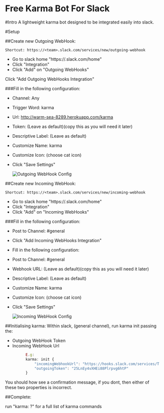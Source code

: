 Free Karma Bot For Slack
============================

#Intro
A lightweight karma bot designed to be integrated easily into slack.

#Setup

##Create new Outgoing WebHook:

    Shortcut: https://<team>.slack.com/services/new/outgoing-webhook
- Go to slack home "https://<team>.slack.com/home"
- Click "Integration"
- Click "Add" on "Outgoing WebHooks"

Click "Add Outgoing WebHooks Integration"

###Fill in the following configuration:
- Channel: Any
- Trigger Word: karma
- Url: http://warm-sea-8289.herokuapp.com/karma
- Token: (Leave as default)(copy this as you will need it later)
- Descriptive Label: (Leave as default)
- Customize Name: karma
- Customize Icon: (choose cat icon)
- Click "Save Settings"

    ![Outgoing WebHook Config](http://warm-sea-8289.herokuapp.com/instructions/outgoingWebHooksConfig.JPG)

##Create new Incoming WebHook:

    Shortcut: https://<team>.slack.com/services/new/incoming-webhook
- Go to slack home "https://<team>.slack.com/home"
- Click "Integration"
- Click "Add" on "Incoming WebHooks"

###Fill in the following configuration:
- Post to Channel: #general

- Click "Add Incoming WebHooks Integration"
- Fill in the following configuration:
- Post to Channel: #general
- Webhook URL: (Leave as default)(copy this as you will need it later)
- Descriptive Label: (Leave as default)
- Customize Name: karma
- Customize Icon: (choose cat icon)
- Click "Save Settings"

    ![Incoming WebHook Config](http://warm-sea-8289.herokuapp.com/instructions/incomingWebHooksConfig.JPG)

##Initialising karma:
Within slack, (general channel), run karma init passing the:
- Outgoing WebHook Token
- Incoming WebHook Url
  ```javascript
        E.g:
        karma: init {
            "incomingWebhookUrl": "https://hooks.slack.com/services/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",
            "outgoingToken": "25LnEy4vXHEi88Plrpvg6htP"
        }
  ```
You should how see a confirmation message, if you dont, then either of these two properties is incorrect.

##Complete:

run "karma: ?" for a full list of karma commands